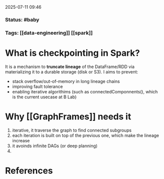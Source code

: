 2025-07-11 09:46

### Status:  #baby

### Tags: [[data-engineering]] [[spark]]

# What is checkpointing in Spark?

It is a mechanism to **truncate lineage** of the DataFrame/RDD via materializing it to a durable storage (disk or S3). I aims to prevent:
- stack overflow/out-of-memory in long lineage chains
- improving fault tolerance
- enabling iterative algorithims (such as connectedComponnents(), which is the current usecase at B Lab)

# Why [[GraphFrames]] needs it

1. iterative, it traverse the graph to find connected subgroups
2. each iteration is built on top of the previous one, which make the lineage increase
3. it avoinds infinite DAGs (or deep planning)
4. 




# References









